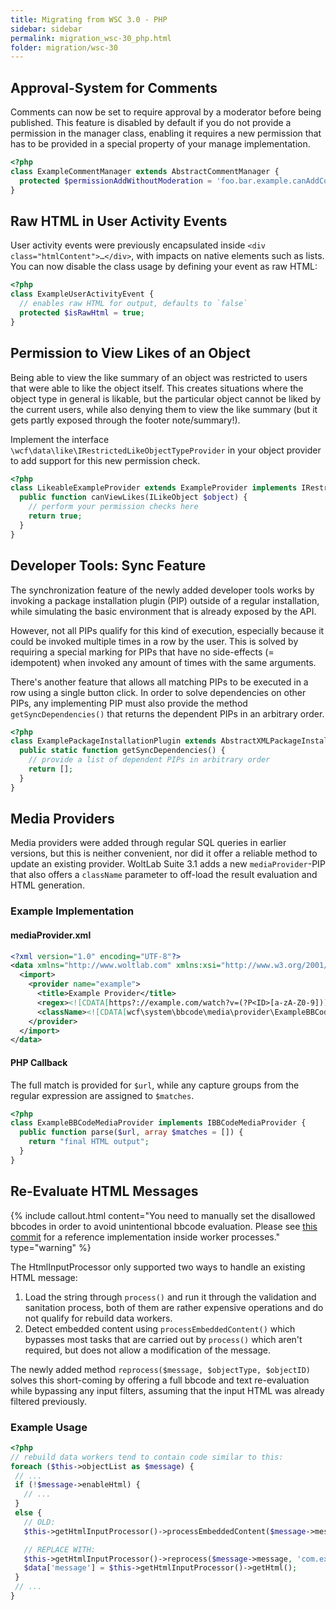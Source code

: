 ```yaml
---
title: Migrating from WSC 3.0 - PHP
sidebar: sidebar
permalink: migration_wsc-30_php.html
folder: migration/wsc-30
---
```


## Approval-System for Comments

Comments can now be set to require approval by a moderator before being published. This feature is disabled by default if you do not provide a permission in the manager class, enabling it requires a new permission that has to be provided in a special property of your manage implementation.

```php
<?php
class ExampleCommentManager extends AbstractCommentManager {
  protected $permissionAddWithoutModeration = 'foo.bar.example.canAddCommentWithoutModeration';
}
```

## Raw HTML in User Activity Events

User activity events were previously encapsulated inside `<div class="htmlContent">…</div>`, with impacts on native elements such as lists. You can now disable the class usage by defining your event as raw HTML:

```php
<?php
class ExampleUserActivityEvent {
  // enables raw HTML for output, defaults to `false`
  protected $isRawHtml = true;
}
```

## Permission to View Likes of an Object

Being able to view the like summary of an object was restricted to users that were able to like the object itself. This creates situations where the object type in general is likable, but the particular object cannot be liked by the current users, while also denying them to view the like summary (but it gets partly exposed through the footer note/summary!).

Implement the interface `\wcf\data\like\IRestrictedLikeObjectTypeProvider` in your object provider to add support for this new permission check.

```php
<?php
class LikeableExampleProvider extends ExampleProvider implements IRestrictedLikeObjectTypeProvider, IViewableLikeProvider {
  public function canViewLikes(ILikeObject $object) {
    // perform your permission checks here
    return true;
  }
}
```

## Developer Tools: Sync Feature

The synchronization feature of the newly added developer tools works by invoking a package installation plugin (PIP) outside of a regular installation, while simulating the basic environment that is already exposed by the API.

However, not all PIPs qualify for this kind of execution, especially because it could be invoked multiple times in a row by the user. This is solved by requiring a special marking for PIPs that have no side-effects (= idempotent) when invoked any amount of times with the same arguments.

There's another feature that allows all matching PIPs to be executed in a row using a single button click. In order to solve dependencies on other PIPs, any implementing PIP must also provide the method `getSyncDependencies()` that returns the dependent PIPs in an arbitrary order.

```php
<?php
class ExamplePackageInstallationPlugin extends AbstractXMLPackageInstallationPlugin implements IIdempotentPackageInstallationPlugin {
  public static function getSyncDependencies() {
    // provide a list of dependent PIPs in arbitrary order
    return [];
  }
}
```

## Media Providers

Media providers were added through regular SQL queries in earlier versions, but this is neither convenient, nor did it offer a reliable method to update an existing provider. WoltLab Suite 3.1 adds a new `mediaProvider`-PIP that also offers a `className` parameter to off-load the result evaluation and HTML generation.

### Example Implementation

#### mediaProvider.xml

```xml
<?xml version="1.0" encoding="UTF-8"?>
<data xmlns="http://www.woltlab.com" xmlns:xsi="http://www.w3.org/2001/XMLSchema-instance" xsi:schemaLocation="http://www.woltlab.com http://www.woltlab.com/XSD/tornado/mediaProvider.xsd">
  <import>
    <provider name="example">
      <title>Example Provider</title>
      <regex><![CDATA[https?://example.com/watch?v=(?P<ID>[a-zA-Z0-9])]]></regex>
      <className><![CDATA[wcf\system\bbcode\media\provider\ExampleBBCodeMediaProvider]]></className>
    </provider>
  </import>
</data>
```

#### PHP Callback

The full match is provided for `$url`, while any capture groups from the regular expression are assigned to `$matches`.

```php
<?php
class ExampleBBCodeMediaProvider implements IBBCodeMediaProvider {
  public function parse($url, array $matches = []) {
    return "final HTML output";
  }
}
```

## Re-Evaluate HTML Messages

{% include callout.html content="You need to manually set the disallowed bbcodes in order to avoid unintentional bbcode evaluation. Please see [this commit](https://github.com/WoltLab/WCF/commit/7e058783da1378dda5393a9bb4df9cfe94e5b394) for a reference implementation inside worker processes." type="warning" %}

The HtmlInputProcessor only supported two ways to handle an existing HTML message:

 1. Load the string through `process()` and run it through the validation and sanitation process, both of them are rather expensive operations and do not qualify for rebuild data workers.
 2. Detect embedded content using `processEmbeddedContent()` which bypasses most tasks that are carried out by `process()` which aren't required, but does not allow a modification of the message.

The newly added method `reprocess($message, $objectType, $objectID)` solves this short-coming by offering a full bbcode and text re-evaluation while bypassing any input filters, assuming that the input HTML was already filtered previously.

### Example Usage

```php
<?php
// rebuild data workers tend to contain code similar to this:
foreach ($this->objectList as $message) {
 // ...
 if (!$message->enableHtml) {
   // ...
 }
 else {
   // OLD:
   $this->getHtmlInputProcessor()->processEmbeddedContent($message->message, 'com.example.foo.message', $message->messageID);

   // REPLACE WITH:
   $this->getHtmlInputProcessor()->reprocess($message->message, 'com.example.foo.message', $message->messageID);
   $data['message'] = $this->getHtmlInputProcessor()->getHtml();
 }
 // ...
}
```
